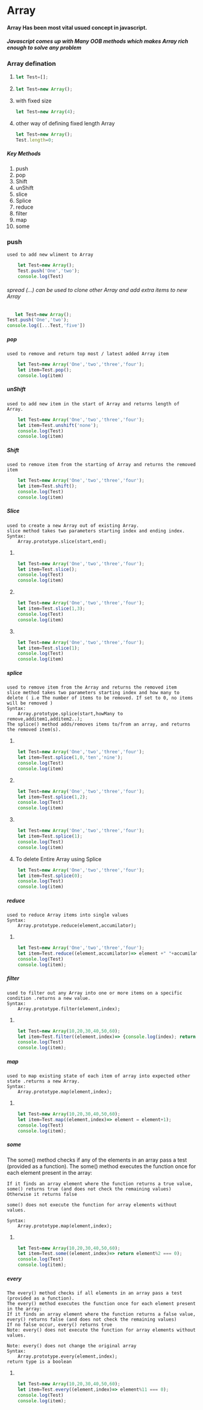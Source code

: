 # Array
#### Array Has been most vital usued concept in javascript.
##### Javascript comes up with Many OOB methods which makes Array rich enough to solve any problem 

### Array defination 
1.  ```javascript
    let Test=[];
    ```
2.  ```javascript
    let Test=new Array();
    ```
3.  with fixed size 
    ```javascript
    let Test=new Array(4);
    ```
4.  other way of defining fixed length Array
    ```javascript
    let Test=new Array();
    Test.length=0;
    ```
##### Key Methods 
1.  push
2.  pop
3.  Shift
4.  unShift
5.  slice
6.  Splice
7.  reduce
8.  filter
9.  map
10. some 

### push 
    used to add new wliment to Array
```javascript
    let Test=new Array();
    Test.push('One','two');
    console.log(Test)
 ```
###### spread (...) can be used to clone other Array and add extra items to new Array
```javascript
   let Test=new Array();
Test.push('One','two');
console.log([...Test,'five'])
  ```
##### pop 
    used to remove and return top most / latest added Array item
```javascript
    let Test=new Array('One','two','three','four');
    let item=Test.pop();
    console.log(item)
 ```
 ##### unShift 
    used to add new item in the start of Array and returns length of Array.
```javascript
    let Test=new Array('One','two','three','four');
    let item=Test.unshift('none');
    console.log(Test)
    console.log(item)
 ```

##### Shift 
    used to remove item from the starting of Array and returns the removed item
```javascript
    let Test=new Array('One','two','three','four');
    let item=Test.shift();
    console.log(Test)
    console.log(item)
 ```
##### Slice 
    used to create a new Array out of existing Array.
    slice method takes two parameters starting index and ending index.
    Syntax:
        Array.prototype.slice(start,end);        
1.  
```javascript
    let Test=new Array('One','two','three','four');
    let item=Test.slice();
    console.log(Test)
    console.log(item)
 ```
2.  
```javascript
    let Test=new Array('One','two','three','four');
    let item=Test.slice(1,3);
    console.log(Test)
    console.log(item)
 ```
3.  
```javascript
    let Test=new Array('One','two','three','four');
    let item=Test.slice(1);
    console.log(Test)
    console.log(item)
 ```
##### splice 
    used to remove item from the Array and returns the removed item
    slice method takes two parameters starting index and how many to delete ( i.e The number of items to be removed. If set to 0, no items will be removed )
    Syntax:
        Array.prototype.splice(start,howMany to remove,additem1,additem2..);
    The splice() method adds/removes items to/from an array, and returns the removed item(s).
1. 
```javascript
    let Test=new Array('One','two','three','four');
    let item=Test.splice(1,0,'ten','nine');
    console.log(Test)
    console.log(item)
 ```
2. 
```javascript
    let Test=new Array('One','two','three','four');
    let item=Test.splice(1,2);
    console.log(Test)
    console.log(item)
 ```
3. 
```javascript
    let Test=new Array('One','two','three','four');
    let item=Test.splice(1);
    console.log(Test)
    console.log(item)
 ```
4. 
    To delete Entire Array using Splice
```javascript
    let Test=new Array('One','two','three','four');
    let item=Test.splice(0);
    console.log(Test)
    console.log(item)
 ```
##### reduce 
    used to reduce Array items into single values
    Syntax:
        Array.prototype.reduce(element,accumilator);
1. 
```javascript
    let Test=new Array('One','two','three','four');
    let item=Test.reduce((element,accumilator)=> element +" "+accumilator);
    console.log(Test)
    console.log(item);
 ```
##### filter 
    used to filter out any Array into one or more items on a specific condition .returns a new value.
    Syntax:
        Array.prototype.filter(element,index);
1. 
```javascript
    let Test=new Array(10,20,30,40,50,60);
    let item=Test.filter((element,index)=> {console.log(index); return element%2 === 0});
    console.log(Test)
    console.log(item);
```

##### map 
    used to map existing state of each item of array into expected other state .returns a new Array.
    Syntax:
        Array.prototype.map(element,index);
1. 
```javascript
    let Test=new Array(10,20,30,40,50,60);
    let item=Test.map((element,index)=> element = element+1);
    console.log(Test)
    console.log(item);
```
##### some 
   The some() method checks if any of the elements in an array pass a test (provided as a function).
    The some() method executes the function once for each element present in the array:

    If it finds an array element where the function returns a true value, some() returns true (and does not check the remaining values)
    Otherwise it returns false

    some() does not execute the function for array elements without values.

    Syntax:
        Array.prototype.map(element,index);
1. 
```javascript
    let Test=new Array(10,20,30,40,50,60);
    let item=Test.some((element,index)=> return element%2 === 0);
    console.log(Test)
    console.log(item);
```
##### every     
    The every() method checks if all elements in an array pass a test (provided as a function).
    The every() method executes the function once for each element present in the array:
    If it finds an array element where the function returns a false value, every() returns false (and does not check the remaining values)
    If no false occur, every() returns true
    Note: every() does not execute the function for array elements without values.

    Note: every() does not change the original array
    Syntax:
        Array.prototype.every(element,index);
    return type is a boolean
1. 
```javascript
    let Test=new Array(10,20,30,40,50,60);
    let item=Test.every((element,index)=> element%11 === 0);
    console.log(Test)
    console.log(item);
```


     





